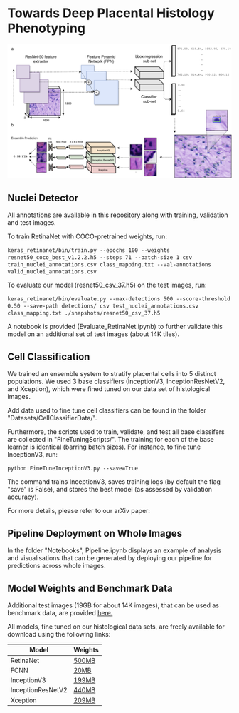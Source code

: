 # Towards Deep Placental Histology Phenotyping

![Pipeline overview](DLP.png)

## Nuclei Detector

All annotations are available in this repository along with training, validation and test images.

To train RetinaNet with COCO-pretrained weights, run:

```
keras_retinanet/bin/train.py --epochs 100 --weights resnet50_coco_best_v1.2.2.h5 --steps 71 --batch-size 1 csv train_nuclei_annotations.csv class_mapping.txt --val-annotations valid_nuclei_annotations.csv 
```

To evaluate our model (resnet50_csv_37.h5) on the test images, run:

```
keras_retinanet/bin/evaluate.py --max-detections 500 --score-threshold 0.50 --save-path detections/ csv test_nuclei_annotations.csv class_mapping.txt ./snapshots/resnet50_csv_37.h5 
```

A notebook is provided (Evaluate_RetinaNet.ipynb) to further validate this model on an additional set of test images (about 14K tiles).

## Cell Classification

We trained an ensemble system to stratify placental cells into 5 distinct populations. We used 3 base classifiers (InceptionV3, InceptionResNetV2, and Xception), which were fined tuned on our data set of histological images. 

Add data used to fine tune cell classifiers can be found in the folder "Datasets/CellClassifierData/". 

Furthermore, the scripts used to train, validate, and test all base classifers are collected in "FineTuningScripts/". The training for each of the base learner is identical (barring batch sizes). For instance, to fine tune InceptionV3, run:

```
python FineTuneInceptionV3.py --save=True
```

The command trains InceptionV3, saves training logs (by default the flag "save" is False), and stores the best model (as assessed by validation accuracy).

For more details, please refer to our arXiv paper:

## Pipeline Deployment on Whole Images

In the folder "Notebooks", Pipeline.ipynb displays an example of analysis and visualisations that can be generated by deploying our pipeline for predictions across whole images.

## Model Weights and Benchmark Data

Additional test images (19GB for about 14K images), that can be used as benchmark data, are provided [here.](https://drive.google.com/open?id=1EPu-FKU62zSKNBIVjQKSXvv53PexiNo2)

All models, fine tuned on our histological data sets, are freely available for download using the following links:

| Model     | Weights                                                                     |
|-----------|-----------------------------------------------------------------------------|
| RetinaNet | [500MB](https://drive.google.com/open?id=1ngtaC3fi27EkgNvkJKvZnyyC1WzHiOkV) |   
| FCNN      | [20MB](https://drive.google.com/open?id=1zOw_DYUpEEZ1-YVa9Q_ea9dXzXGyIFVd)  |   
| InceptionV3    | [199MB](https://drive.google.com/open?id=1L6kZBeJpRom3ZAUEUutoP1QGJuvllP1j) |
|InceptionResNetV2 | [440MB](https://drive.google.com/open?id=1r6EhhbKCXcBgpSE1l33FLWwlfRzfzjZ4)|
| Xception | [209MB](https://drive.google.com/open?id=1lI0b21uF_w2fHLDVIkhCJwDJGNFZZTHu)|
